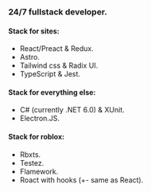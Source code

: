 ### 24/7 fullstack developer.
#### Stack for sites:
- React/Preact & Redux.
- Astro.
- Tailwind css & Radix UI.
- TypeScript & Jest.

#### Stack for everything else:
- C# (currently .NET 6.0) & XUnit.
- Electron.JS.

#### Stack for roblox:
- Rbxts.
- Testez.
- Flamework.
- Roact with hooks (+- same as React).
